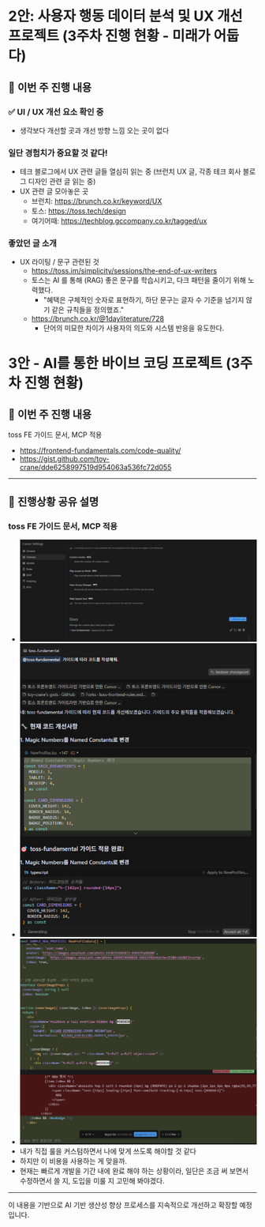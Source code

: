# 2안: 사용자 행동 데이터 분석 및 UX 개선 프로젝트 (3주차 진행 현황 - 미래가 어둡다)

## 📌 이번 주 진행 내용

### ✅ UI / UX 개선 요소 확인 중

- 생각보다 개선할 곳과 개선 방향 느낌 오는 곳이 없다

### 일단 경험치가 중요할 것 같다!

- 테크 블로그에서 UX 관련 글들 열심히 읽는 중 (브런치 UX 글, 각종 테크 회사 블로그 디자인 관련 글 읽는 중)
- UX 관련 글 모아놓은 곳
  - 브런치: https://brunch.co.kr/keyword/UX
  - 토스: https://toss.tech/design
  - 여기어때: https://techblog.gccompany.co.kr/tagged/ux

### 좋았던 글 소개

- UX 라이팅 / 문구 관련된 것
  - https://toss.im/simplicity/sessions/the-end-of-ux-writers
  - 토스는 AI 를 통해 (RAG) 좋은 문구를 학습시키고, 다크 패턴을 줄이기 위해 노력했다.
    - "혜택은 구체적인 숫자로 표현하기, 하단 문구는 글자 수 기준을 넘기지 않기️ 같은 규칙들을 정의했죠."
  - https://brunch.co.kr/@1dayliterature/728
    - 단어의 미묘한 차이가 사용자의 의도와 시스템 반응을 유도한다.

# 3안 - AI를 통한 바이브 코딩 프로젝트 (3주차 진행 현황)

## 📌 이번 주 진행 내용

toss FE 가이드 문서, MCP 적용

- https://frontend-fundamentals.com/code-quality/
- https://gist.github.com/toy-crane/dde6258997519d954063a536fc72d055

---

## 📸 진행상황 공유 설명

### toss FE 가이드 문서, MCP 적용

- ![mcp 설정](./images/docs.png)
- ![mcp 커맨드](./images/mcp-command.png)
- ![실제 코드](./images/result.png)
- 내가 직접 룰을 커스텀하면서 나에 맞게 쓰도록 해야할 것 같다
- 하지만 이 비용을 사용하는 게 맞을까.
- 현재는 빠르게 개발을 기간 내에 완료 해야 하는 상황이라, 일단은 조금 써 보면서 수정하면서 쓸 지, 도입을 미룰 지 고민해 봐야겠다.

---

이 내용을 기반으로 AI 기반 생산성 향상 프로세스를 지속적으로 개선하고 확장할 예정입니다.
